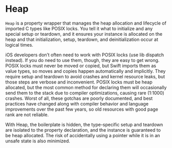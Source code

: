 # Heap

`Heap` is a property wrapper that manages the heap allocation and lifecycle of imported C types like POSIX locks. You tell it what to initialize and any special setup or teardown, and it ensures your instance is allocated on the heap and that initialization, setup, teardown, and deinitialization occur at logical times.

iOS developers don’t often need to work with POSIX locks (use lib dispatch instead). If you do need to use them, though, they are easy to get wrong. POSIX locks must never be moved or copied, but Swift imports them as value types, so moves and copies happen automatically and implicitly. They require setup and teardown to avoid crashes and kernel resource leaks, but those steps are verbose and inconvenient. POSIX locks must be heap allocated, but the most common method for declaring them will occasionally send them to the stack due to compiler optimizations, causing rare (1:1000) crashes. Worst of all, these gotchas are poorly documented, and best practices have changed along with compiler behavior and language improvements over the past few years, so old resources with good page rank are not reliable.

With Heap, the boilerplate is hidden, the type-specific setup and teardown are isolated to the property declaration, and the instance is guaranteed to be heap allocated. The risk of accidentally using a pointer while it is in an unsafe state is also minimized.
